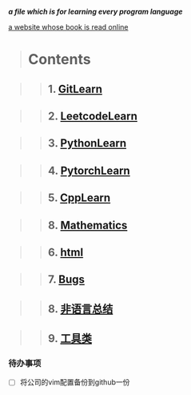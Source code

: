 ***a file which is for learning every program language***

[a website whose book is read online](https://www.bookstack.cn/)

> # Contents    

> > ## 1. [GitLearn](./GitLearn)    

> > ## 2. [LeetcodeLearn](./LeetcodeLearn)    

> > ## 3. [PythonLearn](./PythonLearn)    

> > ## 4. [PytorchLearn](./PytorchLearn)    

> > ## 5. [CppLearn](./CppLearn)    

> > ## 8. [Mathematics](./Mathematics/README.md)    

> > ## 6. [html](https://www.runoob.com/html/html-tutorial.html)    

> > ## 7. [Bugs](./BUGs)    

> > ## 8. [非语言总结](./非语言总结/非语言总结.md)      

> > ## 9. [工具类](./Tools)     

### 待办事项      
- [ ] 将公司的vim配置备份到github一份   
